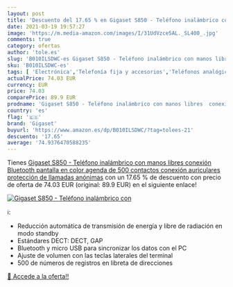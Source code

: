 ```yaml
---
layout: post
title: 'Descuento del 17.65 % en Gigaset S850 - Teléfono inalámbrico con '
date: 2021-03-19 19:57:27
image: 'https://m.media-amazon.com/images/I/31UdVzce5AL._SL400_.jpg'
comments: true
category: ofertas
author: 'tole.es'
slug: 'B010ILSDWC-es Gigaset S850 - Teléfono inalámbrico con manos libres...'
sku: 'B010ILSDWC-es'
tags: [ 'Electrónica','Telefonía fija y accesorios','Teléfonos analógicos','auriculares','bluetooth','gigaset', ]
actualPrice: 74.03 EUR
currency: EUR
price: 74.03
comparePrice: 89.9 EUR
prodname: 'Gigaset S850 - Teléfono inalámbrico con manos libres  conexión Bluetooth  pantalla en color  agenda de 500 contactos  conexión auriculares  protección de llamadas anónimas'
country: 'es'
flag: '🇪🇸'
brand: 'Gigaset'
buyurl: 'https://www.amazon.es/dp/B010ILSDWC/?tag=tolees-21'
descuento: '17.65'
average: '74.9376470588235'
---
```


Tienes [Gigaset S850 - Teléfono inalámbrico con manos libres  conexión Bluetooth  pantalla en color  agenda de 500 contactos  conexión auriculares  protección de llamadas anónimas](https://www.amazon.es/dp/B010ILSDWC/?tag=tolees-21) con un 17.65 % de descuento con precio de oferta de 74.03 EUR (original: 89.9 EUR) en el siguiente enlace!

[![Gigaset S850 - Teléfono inalámbrico con ](https://m.media-amazon.com/images/I/31UdVzce5AL._SL400_.jpg)](https://www.amazon.es/dp/B010ILSDWC/?tag=tolees-21)

ℹ️:

- Reducción automática de transmisión de energía y libre de radiación en modo standby
- Estándares DECT: DECT, GAP
- Bluetooth y micro USB para sincronizar los datos con el PC
- Ajuste de volumen con las teclas laterales del terminal
- 500 de números de registros en libreta de direcciones

[🛒 Accede a la oferta!!](https://www.amazon.es/dp/B010ILSDWC/?tag=tolees-21)
